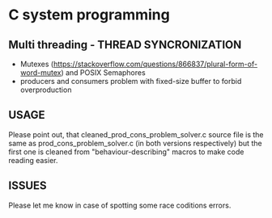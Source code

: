 # C system programming
## Multi threading - THREAD SYNCRONIZATION
* Mutexes (https://stackoverflow.com/questions/866837/plural-form-of-word-mutex) and POSIX Semaphores
* producers and consumers problem with fixed-size buffer to forbid overproduction

## USAGE
Please point out, that cleaned_prod_cons_problem_solver.c source file is the same as prod_cons_problem_solver.c (in both versions respectively) but the first one is cleaned from "behaviour-describing" macros to make code reading easier.

## ISSUES
Please let me know in case of spotting some race coditions errors.

